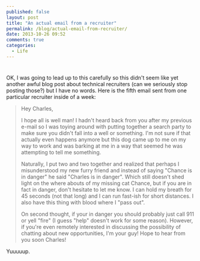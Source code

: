 ```yaml
---
published: false
layout: post
title: "An actual email from a recruiter"
permalink: /blog/actual-email-from-recruiter/
date: 2013-10-26 09:52
comments: true
categories: 
  - Life
---
```

# 

OK, I was going to lead up to this carefully so this didn't seem like yet
another awful blog post about technical recruiters (can we seriously stop
posting those?) but I have no words. Here is the fifth email sent from one
particular recruiter inside of a week:

> Hey Charles,
> 
> I hope all is well man!  I hadn't heard back from you after my previous
> e-mail so I was toying around with putting together a search party to make
> sure you didn't fall into a well or something.  I'm not sure if that actually
> even happens anymore but this dog came up to me on my way to work and was
> barking at me in a way that seemed he was attempting to tell me something.
> 
> Naturally, I put two and two together and realized that perhaps I
> misunderstood my new furry friend and instead of saying "Chance is in danger"
> he said "Charles is in danger".  Which still doesn't shed light on the where
> abouts of my missing cat Chance, but if you are in fact in danger, don't
> hesitate to let me know.  I can hold my breath for 45 seconds (not that long)
> and I can run fast-ish for short distances.  I also have this thing with
> blood where I "pass out".
> 
> On second thought, if your in danger you should probably just call 911 or
> yell "fire" (I guess "help" doesn't work for some reason).  However, if
> you're even remotely interested in discussing the possibility of chatting
> about new opportunities, I'm your guy!  Hope to hear from you soon Charles!

Yuuuuup.

